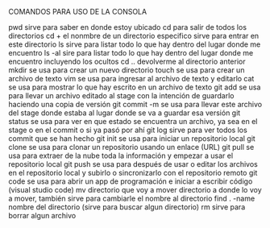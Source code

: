 COMANDOS PARA USO DE LA CONSOLA     

pwd sirve para saber en donde estoy ubicado
cd para salir de todos los directorios 
cd + el nonmbre de un directorio especifico sirve para entrar en este directorio
ls sirve para listar todo lo que hay dentro del lugar donde me encuentro
ls -al sire para  listar todo lo que hay dentro del lugar donde me encuentro incluyendo los ocultos
cd .. devolverme al directorio anterior 
mkdir se usa para crear un nuevo directorio
touch se usa para crear un archivo de texto 
vim se usa para ingresar al archivo de texto y editarlo 
cat se usa para mostrar lo que hay escrito en un archivo de texto
git add se usa para llevar un archivo editado al stage con la intención de guardarlo haciendo una copia de versión
git commit -m se usa para llevar este archivo del stage donde estaba al lugar donde se va a guardar esa versión
git status se usa para ver en que estado se encuentra un archivo, ya sea en el stage o en el commit o si ya pasó por ahí
git log sirve para ver todos los commit que se han hecho 
git init se usa para iniciar un repositorio local
git clone se usa para clonar un repositorio usando un enlace (URL)
git pull se usa para extraer de la nube toda la información y empezar a usar el repositorio local
git push se usa para después de usar o editar los archivos en el repositorio local y subirlo o sincronizarlo con el repositorio remoto
git code se usa para abrir un app de programación e iniciar a escribir código (visual studio code)
mv directorio que voy  a mover directorio a donde lo voy a mover, también sirve para cambiarle el nombre al directorio
find . -name nombre del directorio (sirve para buscar algun directorio)
rm sirve para borrar algun archivo

